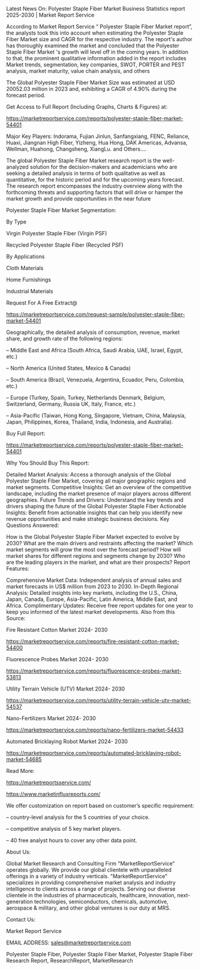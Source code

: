 Latest News On: Polyester Staple Fiber Market Business Statistics report 2025-2030 | Market Report Service

According to Market Report Service “ Polyester Staple Fiber Market report”, the analysts took this into account when estimating the Polyester Staple Fiber Market size and CAGR for the respective industry. The report's author has thoroughly examined the market and concluded that the Polyester Staple Fiber Market 's growth will level off in the coming years. In addition to that, the prominent qualitative information added in the report includes Market trends, segmentation, key companies, SWOT, PORTER and PEST analysis, market maturity, value chain analysis, and others

The Global Polyester Staple Fiber Market Size was estimated at USD 20052.03 million in 2023 and, exhibiting a CAGR of 4.90% during the forecast period.

Get Access to Full Report (Including Graphs, Charts & Figures) at:

https://marketreportservice.com/reports/polyester-staple-fiber-market-54401

Major Key Players: Indorama, Fujian Jinlun, Sanfangxiang, FENC, Reliance, Huaxi, Jiangnan High Fiber, Yizheng, Hua Hong, DAK Americas, Advansa, Wellman, Huahong, Changsheng, XiangLu. and Others….

The global Polyester Staple Fiber Market research report is the well-analyzed solution for the decision-makers and academicians who are seeking a detailed analysis in terms of both qualitative as well as quantitative, for the historic period and for the upcoming years forecast. The research report encompasses the industry overview along with the forthcoming threats and supporting factors that will drive or hamper the market growth and provide opportunities in the near future

Polyester Staple Fiber Market Segmentation:

By Type

Virgin Polyester Staple Fiber (Virgin PSF)

Recycled Polyester Staple Fiber (Recycled PSF)

By Applications

Cloth Materials

Home Furnishings

Industrial Materials

Request For A Free Extract@

https://marketreportservice.com/request-sample/polyester-staple-fiber-market-54401

Geographically, the detailed analysis of consumption, revenue, market share, and growth rate of the following regions:

– Middle East and Africa (South Africa, Saudi Arabia, UAE, Israel, Egypt, etc.)

– North America (United States, Mexico & Canada)

– South America (Brazil, Venezuela, Argentina, Ecuador, Peru, Colombia, etc.)

– Europe (Turkey, Spain, Turkey, Netherlands Denmark, Belgium, Switzerland, Germany, Russia UK, Italy, France, etc.)

– Asia-Pacific (Taiwan, Hong Kong, Singapore, Vietnam, China, Malaysia, Japan, Philippines, Korea, Thailand, India, Indonesia, and Australia).

Buy Full Report:

https://marketreportservice.com/reports/polyester-staple-fiber-market-54401

Why You Should Buy This Report:

Detailed Market Analysis: Access a thorough analysis of the Global Polyester Staple Fiber Market, covering all major geographic regions and market segments.
Competitive Insights: Get an overview of the competitive landscape, including the market presence of major players across different geographies.
Future Trends and Drivers: Understand the key trends and drivers shaping the future of the Global Polyester Staple Fiber
Actionable Insights: Benefit from actionable insights that can help you identify new revenue opportunities and make strategic business decisions.
Key Questions Answered:

How is the Global Polyester Staple Fiber Market expected to evolve by 2030?
What are the main drivers and restraints affecting the market?
Which market segments will grow the most over the forecast period?
How will market shares for different regions and segments change by 2030?
Who are the leading players in the market, and what are their prospects?
Report Features:

Comprehensive Market Data: Independent analysis of annual sales and market forecasts in US$ million from 2023 to 2030.
In-Depth Regional Analysis: Detailed insights into key markets, including the U.S., China, Japan, Canada, Europe, Asia-Pacific, Latin America, Middle East, and Africa.
Complimentary Updates: Receive free report updates for one year to keep you informed of the latest market developments.
Also from this Source:

Fire Resistant Cotton Market 2024- 2030

https://marketreportservice.com/reports/fire-resistant-cotton-market-54400

Fluorescence Probes Market 2024- 2030

https://marketreportservice.com/reports/fluorescence-probes-market-53813

Utility Terrain Vehicle (UTV) Market 2024- 2030

https://marketreportservice.com/reports/utility-terrain-vehicle-utv-market-54537

Nano-Fertilizers Market 2024- 2030

https://marketreportservice.com/reports/nano-fertilizers-market-54433

Automated Bricklaying Robot Market 2024- 2030

https://marketreportservice.com/reports/automated-bricklaying-robot-market-54685

Read More:

https://marketreportsservice.com/

https://www.marketinfluxreports.com/

We offer customization on report based on customer’s specific requirement:

– country-level analysis for the 5 countries of your choice.

– competitive analysis of 5 key market players.

– 40 free analyst hours to cover any other data point.

About Us:

Global Market Research and Consulting Firm "MarketReportService" operates globally. We provide our global clientele with unparalleled offerings in a variety of industry verticals. "MarketReportService" specializes in providing comprehensive market analysis and industry intelligence to clients across a range of projects. Serving our diverse clientele in the industries of pharmaceuticals, healthcare, innovation, next-generation technologies, semiconductors, chemicals, automotive, aerospace & military, and other global ventures is our duty at MRS.

Contact Us:

Market Report Service

 

EMAIL ADDRESS: sales@marketreportservice.com

Polyester Staple Fiber, Polyester Staple Fiber Market, Polyester Staple Fiber Research Report, ResearchReport, MarketResearch
